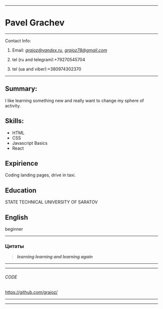 ***

# Pavel Grachev

***

Contact Info:

1. Email: *grajoz@yandex.ru*, *grajoz78@gmail.com*

2. tel (ru and telegram):+79270545704
3. tel (ua and viber):+380974302370

***

## Summary:
I like learning something new and really want to change my sphere of activity.

## Skills:
* HTML
* CSS
* Javascript Basics
* React


## Expirience
Coding landing pages,  drive in taxi.

## Education
STATE TECHNICAL UNIVERSITY OF SARATOV

## English
beginner

***

### Цитаты
> ***learning learning and learning again***

***
***
###### CODE

https://github.com/grajoz/
***
***